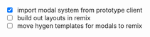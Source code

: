 - [x] import modal system from prototype client
- [ ] build out layouts in remix
- [ ] move hygen templates for modals to remix
